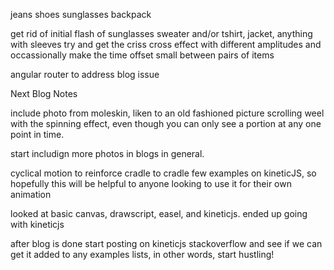jeans
shoes
sunglasses
backpack

get rid of initial flash of sunglasses
sweater and/or tshirt, jacket, anything with sleeves
try and get the criss cross effect with different amplitudes
and occassionally make the time offset small between pairs of items

angular router to address blog issue

Next Blog Notes

include photo from moleskin, liken to an old fashioned picture scrolling weel with the spinning effect, even though you can only see a portion at any one point in time.

start includign more photos in blogs in general.

cyclical motion to reinforce cradle to cradle
few examples on kineticJS, so hopefully this will be helpful to anyone looking to use it for their own animation

looked at basic canvas, drawscript, easel, and kineticjs. ended up going with kineticjs

after blog is done start posting on kineticjs stackoverflow and see if we can get it added to any examples lists, in other words, start hustling!
